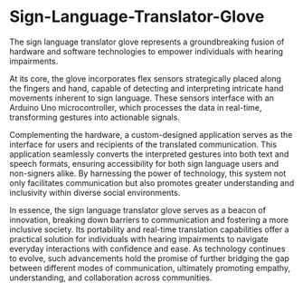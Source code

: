 # Sign-Language-Translator-Glove
The sign language translator glove represents a groundbreaking fusion of  hardware and software technologies to empower individuals with hearing impairments.

At its core, the glove incorporates flex sensors strategically placed along the fingers and hand, capable of detecting and interpreting intricate hand movements inherent to sign language. These sensors interface with an Arduino Uno microcontroller, which processes the data in real-time, transforming gestures into actionable signals.

Complementing the hardware, a custom-designed application serves as the interface for users and recipients of the translated communication. This application seamlessly converts the interpreted gestures into both text and speech formats, ensuring accessibility for both sign language users and non-signers alike. By harnessing the power of technology, this system not only facilitates communication but also promotes greater understanding and inclusivity within diverse social environments.

In essence, the sign language translator glove serves as a beacon of innovation, breaking down barriers to communication and fostering a more inclusive society. Its portability and real-time translation capabilities offer a practical solution for individuals with hearing impairments to navigate everyday interactions with confidence and ease. As technology continues to evolve, such advancements hold the promise of further bridging the gap between different modes of communication, ultimately promoting empathy, understanding, and collaboration across communities.
